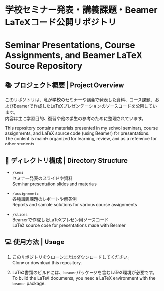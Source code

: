 # 学校セミナー発表・講義課題・Beamer LaTeXコード公開リポジトリ  
# Seminar Presentations, Course Assignments, and Beamer LaTeX Source Repository

## 📚 プロジェクト概要 | Project Overview

このリポジトリは、私が学校のセミナーや講義で発表した資料、コース課題、およびBeamerで作成したLaTeXプレゼンテーションのソースコードを公開しています。  
内容は主に学習目的、復習や他の学生の参考のために整理されています。

This repository contains materials presented in my school seminars, course assignments, and LaTeX source code (using Beamer) for presentations.  
The content is mainly organized for learning, review, and as a reference for other students.

## 📝 ディレクトリ構成 | Directory Structure

- `/semi`  
  セミナー発表のスライドや資料  
  Seminar presentation slides and materials

- `/assignments`  
  各種講義課題のレポートや解答例  
  Reports and sample solutions for various course assignments

- `/slides`  
  Beamerで作成したLaTeXプレゼン用ソースコード  
  LaTeX source code for presentations made with Beamer

## 💻 使用方法 | Usage

1. このリポジトリをクローンまたはダウンロードしてください。  
   Clone or download this repository.

2. LaTeX書類のビルドには、`beamer`パッケージを含むLaTeX環境が必要です。  
   To build the LaTeX documents, you need a LaTeX environment with the `beamer` package.
